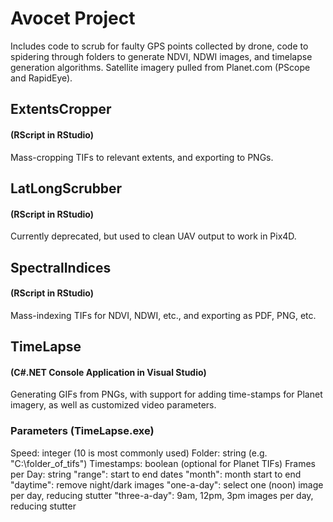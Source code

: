 # Avocet Project

Includes code to scrub for faulty GPS points collected by drone, code to spidering through folders to generate NDVI, NDWI images, and timelapse generation algorithms. Satellite imagery pulled from Planet.com (PScope and RapidEye).

## ExtentsCropper 
#### (RScript in RStudio)

Mass-cropping TIFs to relevant extents, and exporting to PNGs.

## LatLongScrubber
#### (RScript in RStudio)

Currently deprecated, but used to clean UAV output to work in Pix4D.

## SpectralIndices
#### (RScript in RStudio)

Mass-indexing TIFs for NDVI, NDWI, etc., and exporting as PDF, PNG, etc.

## TimeLapse
#### (C#.NET Console Application in Visual Studio)

Generating GIFs from PNGs, with support for adding time-stamps for Planet imagery, as well as customized video parameters.

### Parameters (TimeLapse.exe)
Speed: integer (10 is most commonly used)
Folder: string (e.g. "C:\folder_of_tifs")
Timestamps: boolean (optional for Planet TIFs)
Frames per Day: string
    "range": start to end dates
    "month": month start to end
    "daytime": remove night/dark images
    "one-a-day": select one (noon) image per day, reducing stutter
    "three-a-day": 9am, 12pm, 3pm images per day, reducing stutter